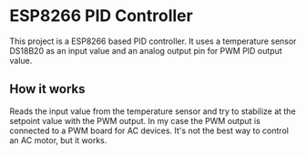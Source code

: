 # ESP8266 PID Controller
This project is a ESP8266 based PID controller. It uses a temperature sensor DS18B20 as an input value and an analog output pin for PWM PID output value.

## How it works
Reads the input value from the temperature sensor and try to stabilize at the setpoint value with the PWM output. In my case the PWM output is connected to a PWM board for AC devices. It's not the best way to control an AC motor, but it works.
